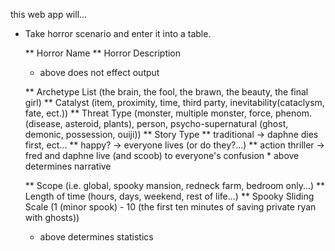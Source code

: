 this web app will...

* Take horror scenario and enter it into a table.


  ** Horror Name
  ** Horror Description
    * above does not effect output

  ** Archetype List (the brain, the fool, the brawn, the beauty, the final girl)
  ** Catalyst (item, proximity, time, third party, inevitability(cataclysm, fate, ect.))
  ** Threat Type (monster, multiple monster, force, phenom.(disease, asteroid, plants), person, psycho-supernatural (ghost, demonic, possession, ouiji))
  ** Story Type
    ** traditional -> daphne dies first, ect...
    ** happy? -> everyone lives (or do they?...)
    ** action thriller -> fred and daphne live (and scoob) to everyone's confusion
      * above determines narrative

  ** Scope (i.e. global, spooky mansion, redneck farm, bedroom only...)
  ** Length of time (hours, days, weekend, rest of life...)
  ** Spooky Sliding Scale (1 (minor spook) - 10 (the first ten minutes of saving private ryan with ghosts))
  * above determines statistics
